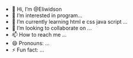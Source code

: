 - 👋 Hi, I’m @Eliwidson
- 👀 I’m interested in program...
- 🌱 I’m currently learning html e css java script ...
- 💞️ I’m looking to collaborate on ...
- 📫 How to reach me ...
- 😄 Pronouns: ...
- ⚡ Fun fact: ...

<!---
Eliwidson/Eliwidson is a ✨ special ✨ repository because its `README.md` (this file) appears on your GitHub profile.
You can click the Preview link to take a look at your changes.
--->
